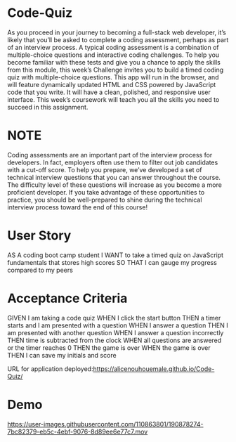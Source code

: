 # Code-Quiz

As you proceed in your journey to becoming a full-stack web developer, it’s likely that you’ll be asked to complete a coding assessment, perhaps as part of an interview process. A typical coding assessment is a combination of multiple-choice questions and interactive coding challenges.
To help you become familiar with these tests and give you a chance to apply the skills from this module, this week’s Challenge invites you to build a timed coding quiz with multiple-choice questions. This app will run in the browser, and will feature dynamically updated HTML and CSS powered by JavaScript code that you write. It will have a clean, polished, and responsive user interface. This week’s coursework will teach you all the skills you need to succeed in this assignment.

# NOTE
Coding assessments are an important part of the interview process for developers. In fact, employers often use them to filter out job candidates with a cut-off score. To help you prepare, we’ve developed a set of technical interview questions that you can answer throughout the course. The difficulty level of these questions will increase as you become a more proficient developer. If you take advantage of these opportunities to practice, you should be well-prepared to shine during the technical interview process toward the end of this course!

# User Story

AS A coding boot camp student
I WANT to take a timed quiz on JavaScript fundamentals that stores high scores
SO THAT I can gauge my progress compared to my peers

# Acceptance Criteria

GIVEN I am taking a code quiz
WHEN I click the start button
THEN a timer starts and I am presented with a question
WHEN I answer a question
THEN I am presented with another question
WHEN I answer a question incorrectly
THEN time is subtracted from the clock
WHEN all questions are answered or the timer reaches 0
THEN the game is over
WHEN the game is over
THEN I can save my initials and score

URL for application deployed:https://alicenouhouemale.github.io/Code-Quiz/

# Demo

https://user-images.githubusercontent.com/110863801/190878274-7bc82379-eb5c-4ebf-9076-8d89ee6e77c7.mov